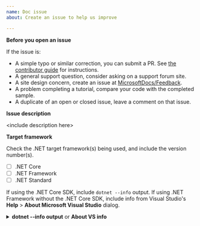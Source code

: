 ```yaml
---
name: Doc issue
about: Create an issue to help us improve

---
```


**Before you open an issue**

If the issue is:

- A simple typo or similar correction, you can submit a PR. See [the contributor guide](https://docs.microsoft.com/contribute/#quick-edits-to-existing-documents) for instructions.
- A general support question, consider asking on a support forum site.
- A site design concern, create an issue at [MicrosoftDocs/Feedback](https://github.com/MicrosoftDocs/Feedback/Issues/new/choose).
- A problem completing a tutorial, compare your code with the completed sample.
- A duplicate of an open or closed issue, leave a comment on that issue.

**Issue description**

&lt;include description here&gt;

**Target framework**

Check the .NET target framework(s) being used, and include the version number(s).

- [ ] .NET Core
- [ ] .NET Framework
- [ ] .NET Standard

If using the .NET Core SDK, include `dotnet --info` output. If using .NET Framework without the .NET Core SDK, include info from Visual Studio's **Help** > **About Microsoft Visual Studio** dialog.

<details>
<summary><strong>dotnet --info output</strong> or <strong>About VS info</strong></summary>

```console
<replace>
```
</details>
